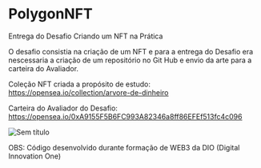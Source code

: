 # PolygonNFT
Entrega do Desafio Criando um NFT na Prática

O desafio consistia na criação de um NFT e para a entrega do Desafio
era nescessaria a criação de um repositório no Git Hub e envio da
arte para a carteira do Avaliador.

Coleção NFT criada a propósito de estudo:
https://opensea.io/collection/arvore-de-dinheiro

Carteira do Avaliador do Desafio:
https://opensea.io/0xA9155F5B6FC993A82346a8ff86EFEf513fc4c096

![Sem título](https://github.com/6uilhermeTeixeira/PolygonNFT/assets/58309213/1a58d512-1980-409c-a000-e40d3fcd9eb8)

OBS: Código desenvolvido durante formação de WEB3 da DIO (Digital Innovation One)
